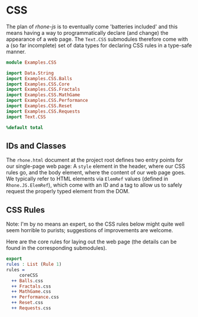 # CSS

The plan of *rhone-js* is to eventually come
'batteries included' and this means having a way
to programmatically declare (and change) the appearance
of a web page. The `Text.CSS` submodules therefore come
with a (so far incomplete) set of data types for
declaring CSS rules in a type-safe manner.

```idris
module Examples.CSS

import Data.String
import Examples.CSS.Balls
import Examples.CSS.Core
import Examples.CSS.Fractals
import Examples.CSS.MathGame
import Examples.CSS.Performance
import Examples.CSS.Reset
import Examples.CSS.Requests
import Text.CSS

%default total
```
## IDs and Classes

The `rhone.html` document at the project root defines two
entry points for our single-page web page: A `style` element
in the header, where our CSS rules go, and the body element,
where the content of our web page goes. We typically refer
to HTML elements via `ElemRef` values
(defined in `Rhone.JS.ElemRef`), which come with
an ID and a tag to allow us to safely request the properly
typed element from the DOM.

## CSS Rules

Note: I'm by no means an expert, so
the CSS rules below might quite well seem horrible
to purists; suggestions of improvements are welcome.

Here are the core rules for laying out the web page (the details can
be found in the corresponding submodules).

```idris
export
rules : List (Rule 1)
rules =
     coreCSS
  ++ Balls.css
  ++ Fractals.css
  ++ MathGame.css
  ++ Performance.css
  ++ Reset.css
  ++ Requests.css
```

<!-- vi: filetype=idris2:syntax=markdown
-->
